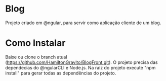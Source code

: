 # Blog
Projeto criado em @ngular, para servir como aplicação cliente de um blog.

# Como Instalar
Baixe ou clone o branch atual (https://github.com/HamiltonGravito/BlogFront.git).
O projeto precisa das dependecias do @ngularCLI e Node.js.
Na raiz do projeto execute "npm install" para gerar todas as dependências do projeto.
